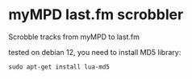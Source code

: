 # myMPD last.fm scrobbler
Scrobble tracks from myMPD to last.fm

tested on debian 12, you need to install MD5 library:
```
sudo apt-get install lua-md5
```
